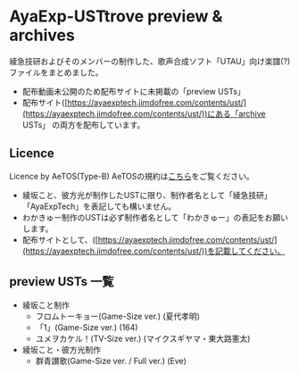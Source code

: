 # AyaExp-USTtrove  preview & archives
綾急技研およびそのメンバーの制作した、歌声合成ソフト「UTAU」向け楽譜(?)ファイルをまとめました。 
- 配布動画未公開のため配布サイトに未掲載の「preview USTs」
- 配布サイト([https://ayaexptech.jimdofree.com/contents/ust/](https://ayaexptech.jimdofree.com/contents/ust/))にある「archive USTs」
の両方を配布しています。

## Licence
Licence by AeTOS(Type-B)
AeTOSの規約は[こちら](https://github.com/AyaExpTech/licence/blob/main/AeTOS.md)をご覧ください。
- 綾坂こと、彼方光が制作したUSTに限り、制作者名として「綾急技研」「AyaExpTech」を表記しても構いません。
- わかきゅー制作のUSTは必ず制作者名として「わかきゅー」の表記をお願いします。
- 配布サイトとして、([https://ayaexptech.jimdofree.com/contents/ust/](https://ayaexptech.jimdofree.com/contents/ust/))を記載してください。

## preview USTs 一覧
- 綾坂こと制作
  - フロムトーキョー(Game-Size ver.) (夏代孝明)
  - 「1」(Game-Size ver.) (164)
  - ユメヲカケル！(TV-Size ver.) (マイクスギヤマ・東大路憲太)
- 綾坂こと・彼方光制作
  - 群青讃歌(Game-Size ver. / Full ver.) (Eve)
